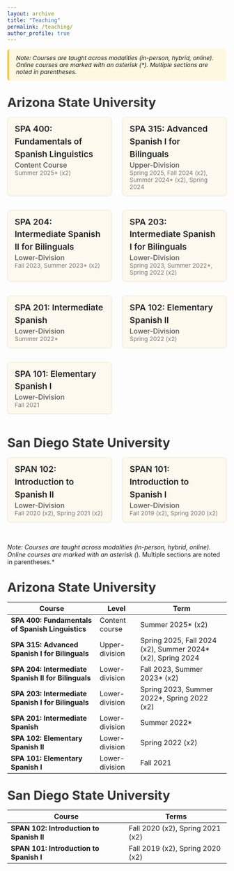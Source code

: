 ```yaml
---
layout: archive
title: "Teaching"
permalink: /teaching/
author_profile: true
---
```


<style>
.teaching-note {
  background-color: #fff8e1;
  padding: 12px 16px;
  border-left: 4px solid #f4c542;
  margin-bottom: 24px;
  font-size: 0.85rem;
  border-radius: 6px;
}

/* Container for each course */
.teaching-course {
  background-color: #fef9ef;
  border: 1px solid #f0e6d2;
  border-radius: 8px;
  padding: 12px 16px;
  margin-bottom: 16px;
  box-shadow: 0 1px 2px rgba(0,0,0,0.04);
}

/* Course title */
.teaching-course strong {
  font-size: 1.2rem;
  font-weight: 600;
  line-height: 1.5;
  color: #222;
}

/* Course level */
.teaching-level {
  font-weight: 500;
  font-size: 1rem;
  color: #555;
  margin-top: 4px;
}

/* Course term details */
.teaching-term {
  font-size: 0.85rem;
  color: #777;
  margin-top: 2px;
}

/* University heading */
h2 {
  font-size: 1.8rem;
  font-weight: 700;
  margin-top: 32px;
  margin-bottom: 16px;
  color: #333;
}

/* Two-column grid for courses */
.university-courses {
  display: grid;
  grid-template-columns: repeat(2, 1fr);
  gap: 16px 24px;
  margin-bottom: 32px;
}

/* Responsive single column on smaller screens */
@media (max-width: 700px) {
  .university-courses {
    grid-template-columns: 1fr;
  }
}
</style>

<div class="teaching-note">
  <em>Note: Courses are taught across modalities (in-person, hybrid, online). Online courses are marked with an asterisk (*). Multiple sections are noted in parentheses.</em>
</div>

<h2>Arizona State University</h2>
<div class="university-courses">
  <div class="teaching-course">
    <strong>SPA 400: Fundamentals of Spanish Linguistics</strong><br>
    <span class="teaching-level">Content Course</span><br>
    <span class="teaching-term">Summer 2025* (x2)</span>
  </div>
  <div class="teaching-course">
    <strong>SPA 315: Advanced Spanish I for Bilinguals</strong><br>
    <span class="teaching-level">Upper-Division</span><br>
    <span class="teaching-term">Spring 2025, Fall 2024 (x2), Summer 2024* (x2), Spring 2024</span>
  </div>
  <div class="teaching-course">
    <strong>SPA 204: Intermediate Spanish II for Bilinguals</strong><br>
    <span class="teaching-level">Lower-Division</span><br>
    <span class="teaching-term">Fall 2023, Summer 2023* (x2)</span>
  </div>
  <div class="teaching-course">
    <strong>SPA 203: Intermediate Spanish I for Bilinguals</strong><br>
    <span class="teaching-level">Lower-Division</span><br>
    <span class="teaching-term">Spring 2023, Summer 2022*, Spring 2022 (x2)</span>
  </div>
  <div class="teaching-course">
    <strong>SPA 201: Intermediate Spanish</strong><br>
    <span class="teaching-level">Lower-Division</span><br>
    <span class="teaching-term">Summer 2022*</span>
  </div>
  <div class="teaching-course">
    <strong>SPA 102: Elementary Spanish II</strong><br>
    <span class="teaching-level">Lower-Division</span><br>
    <span class="teaching-term">Spring 2022 (x2)</span>
  </div>
  <div class="teaching-course">
    <strong>SPA 101: Elementary Spanish I</strong><br>
    <span class="teaching-level">Lower-Division</span><br>
    <span class="teaching-term">Fall 2021</span>
  </div>
</div>

<h2>San Diego State University</h2>
<div class="university-courses">
  <div class="teaching-course">
    <strong>SPAN 102: Introduction to Spanish II</strong><br>
    <span class="teaching-level">Lower-Division</span><br>
    <span class="teaching-term">Fall 2020 (x2), Spring 2021 (x2)</span>
  </div>
  <div class="teaching-course">
    <strong>SPAN 101: Introduction to Spanish I</strong><br>
    <span class="teaching-level">Lower-Division</span><br>
    <span class="teaching-term">Fall 2019 (x2), Spring 2020 (x2)</span>
  </div>
</div>










*Note: Courses are taught across modalities (in-person, hybrid, online). Online courses are marked with an asterisk (*). Multiple sections are noted in parentheses.*

## Arizona State University

| Course | Level | Term |
|---------|-------|--------------|
| **SPA 400: Fundamentals of Spanish Linguistics** | Content course | Summer 2025* (x2) |
| **SPA 315: Advanced Spanish I for Bilinguals** | Upper-division | Spring 2025, Fall 2024 (x2), Summer 2024* (x2), Spring 2024 |
| **SPA 204: Intermediate Spanish II for Bilinguals** | Lower-division | Fall 2023, Summer 2023* (x2) |
| **SPA 203: Intermediate Spanish I for Bilinguals** | Lower-division | Spring 2023, Summer 2022*, Spring 2022 (x2) |
| **SPA 201: Intermediate Spanish** | Lower-division | Summer 2022* |
| **SPA 102: Elementary Spanish II** | Lower-division | Spring 2022 (x2) |
| **SPA 101: Elementary Spanish I** | Lower-division | Fall 2021 |

## San Diego State University

| Course | Terms |
|---------|-------|
| **SPAN 102: Introduction to Spanish II** | Fall 2020 (x2), Spring 2021 (x2) |
| **SPAN 101: Introduction to Spanish I** | Fall 2019 (x2), Spring 2020 (x2) |
